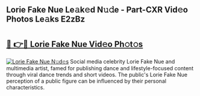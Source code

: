 ## Lorie Fake Nue Le𝚊k𝚎d N𝚞𝚍e - Part-CXR Vid𝚎o Photos Le𝚊ks E2zBz

# <h2><a href="http://fb2kvn.evod.top/?m=Lorie+Fake+Nue">🔗 👉🔴 Lorie Fake Nue Vid𝚎o Ph𝚘t𝚘s</a></h2>

[![Lorie Fake Nue N𝚞d𝚎s](https://i.imgur.com/8V9OHl7.gif)](http://fb2kvn.evod.top/?m=Lorie+Fake+Nue)
Social media celebrity Lorie Fake Nue and multimedia artist, famed for publishing dance and lifestyle-focused content through viral dance trends and short videos. The public's Lorie Fake Nue perception of a public figure can be influenced by their personal characteristics. 
